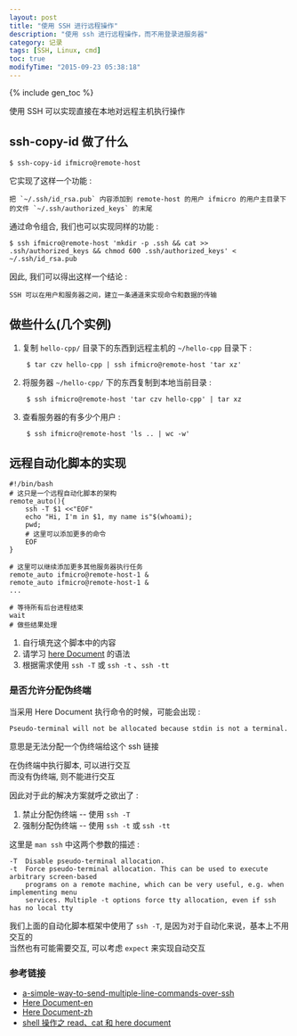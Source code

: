 ```yaml
---
layout: post
title: "使用 SSH 进行远程操作"
description: "使用 ssh 进行远程操作，而不用登录进服务器"
category: 记录
tags: [SSH, Linux, cmd]
toc: true
modifyTime: "2015-09-23 05:38:18"
---
```


{% include gen_toc %}

使用 SSH 可以实现直接在本地对远程主机执行操作  

## ssh-copy-id 做了什么

	$ ssh-copy-id ifmicro@remote-host  

它实现了这样一个功能 :  

	把 `~/.ssh/id_rsa.pub` 内容添加到 remote-host 的用户 ifmicro 的用户主目录下的文件 `~/.ssh/authorized_keys` 的末尾  

通过命令组合, 我们也可以实现同样的功能 :  

	$ ssh ifmicro@remote-host 'mkdir -p .ssh && cat >> .ssh/authorized_keys && chmod 600 .ssh/authorized_keys' < ~/.ssh/id_rsa.pub

因此, 我们可以得出这样一个结论 :  

	SSH 可以在用户和服务器之间，建立一条通道来实现命令和数据的传输  

## 做些什么(几个实例)

1. 复制 `hello-cpp/` 目录下的东西到远程主机的 `~/hello-cpp` 目录下 :  

		$ tar czv hello-cpp | ssh ifmicro@remote-host 'tar xz'

2. 将服务器 `~/hello-cpp/` 下的东西复制到本地当前目录 : 

		$ ssh ifmicro@remote-host 'tar czv hello-cpp' | tar xz

3. 查看服务器的有多少个用户 :  

		$ ssh ifmicro@remote-host 'ls .. | wc -w'

## 远程自动化脚本的实现  

	#!/bin/bash
	# 这只是一个远程自动化脚本的架构  
	remote_auto(){
		ssh -T $1 <<"EOF"
		echo "Hi, I'm in $1, my name is"$(whoami);
		pwd;
		# 这里可以添加更多的命令
		EOF
	}

	# 这里可以继续添加更多其他服务器执行任务
	remote_auto ifmicro@remote-host-1 &
	remote_auto ifmicro@remote-host-1 &
	...

	# 等待所有后台进程结束
	wait 
	# 做些结果处理

1. 自行填充这个脚本中的内容  
2. 请学习 [here Document](http://www.tldp.org/LDP/abs/html/here-docs.html) 的语法
3. 根据需求使用 `ssh -T` 或 `ssh -t` 、`ssh -tt`

### 是否允许分配伪终端

当采用 Here Document 执行命令的时候，可能会出现 : 

	Pseudo-terminal will not be allocated because stdin is not a terminal.
	
意思是无法分配一个伪终端给这个 ssh 链接  

在伪终端中执行脚本, 可以进行交互  
而没有伪终端, 则不能进行交互  


因此对于此的解决方案就呼之欲出了 :  

1. 禁止分配伪终端 -- 使用 `ssh -T`
2. 强制分配伪终端 -- 使用 `ssh -t`  或 `ssh -tt`

这里是 `man ssh` 中这两个参数的描述 : 

	-T	Disable pseudo-terminal allocation.
	-t	Force pseudo-terminal allocation. This can be used to execute arbitrary screen-based 
		programs on a remote machine, which can be very useful, e.g. when implementing menu 
		services. Multiple -t options force tty allocation, even if ssh has no local tty
	

我们上面的自动化脚本框架中使用了 `ssh -T`, 是因为对于自动化来说，基本上不用交互的  
当然也有可能需要交互, 可以考虑 `expect` 来实现自动交互  

### 参考链接  

* [a-simple-way-to-send-multiple-line-commands-over-ssh](http://www.unixmantra.com/2014/03/a-simple-way-to-send-multiple-line-commands-over-ssh.html)
* [Here Document-en](http://www.tldp.org/LDP/abs/html/here-docs.html)
* [Here Document-zh](http://shouce.jb51.net/shell/here-docs.html)  
* [shell 操作之 read、cat 和 here document](http://www.open-open.com/lib/view/open1415793400445.html)

